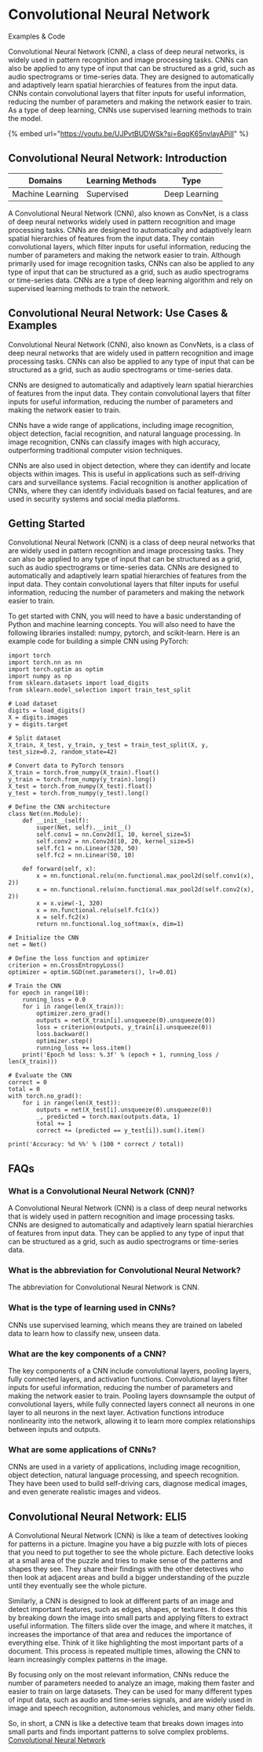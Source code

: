 # Convolutional Neural Network

Examples & Code

Convolutional Neural Network (CNN), a class of deep neural networks, is widely used in pattern recognition and image processing tasks. CNNs can also be applied to any type of input that can be structured as a grid, such as audio spectrograms or time-series data. They are designed to automatically and adaptively learn spatial hierarchies of features from the input data. CNNs contain convolutional layers that filter inputs for useful information, reducing the number of parameters and making the network easier to train. As a type of deep learning, CNNs use supervised learning methods to train the model.

{% embed url="https://youtu.be/UJPvtBUDWSk?si=6qqK65nvlayAPiII" %}

## Convolutional Neural Network: Introduction

| Domains          | Learning Methods | Type          |
| ---------------- | ---------------- | ------------- |
| Machine Learning | Supervised       | Deep Learning |

A Convolutional Neural Network (CNN), also known as ConvNet, is a class of deep neural networks widely used in pattern recognition and image processing tasks. CNNs are designed to automatically and adaptively learn spatial hierarchies of features from the input data. They contain convolutional layers, which filter inputs for useful information, reducing the number of parameters and making the network easier to train. Although primarily used for image recognition tasks, CNNs can also be applied to any type of input that can be structured as a grid, such as audio spectrograms or time-series data. CNNs are a type of deep learning algorithm and rely on supervised learning methods to train the network.

## Convolutional Neural Network: Use Cases & Examples

Convolutional Neural Network (CNN), also known as ConvNets, is a class of deep neural networks that are widely used in pattern recognition and image processing tasks. CNNs can also be applied to any type of input that can be structured as a grid, such as audio spectrograms or time-series data.

CNNs are designed to automatically and adaptively learn spatial hierarchies of features from the input data. They contain convolutional layers that filter inputs for useful information, reducing the number of parameters and making the network easier to train.

CNNs have a wide range of applications, including image recognition, object detection, facial recognition, and natural language processing. In image recognition, CNNs can classify images with high accuracy, outperforming traditional computer vision techniques.

CNNs are also used in object detection, where they can identify and locate objects within images. This is useful in applications such as self-driving cars and surveillance systems. Facial recognition is another application of CNNs, where they can identify individuals based on facial features, and are used in security systems and social media platforms.

## Getting Started

Convolutional Neural Network (CNN) is a class of deep neural networks that are widely used in pattern recognition and image processing tasks. They can also be applied to any type of input that can be structured as a grid, such as audio spectrograms or time-series data. CNNs are designed to automatically and adaptively learn spatial hierarchies of features from the input data. They contain convolutional layers that filter inputs for useful information, reducing the number of parameters and making the network easier to train.

To get started with CNN, you will need to have a basic understanding of Python and machine learning concepts. You will also need to have the following libraries installed: numpy, pytorch, and scikit-learn. Here is an example code for building a simple CNN using PyTorch:

```
import torch
import torch.nn as nn
import torch.optim as optim
import numpy as np
from sklearn.datasets import load_digits
from sklearn.model_selection import train_test_split

# Load dataset
digits = load_digits()
X = digits.images
y = digits.target

# Split dataset
X_train, X_test, y_train, y_test = train_test_split(X, y, test_size=0.2, random_state=42)

# Convert data to PyTorch tensors
X_train = torch.from_numpy(X_train).float()
y_train = torch.from_numpy(y_train).long()
X_test = torch.from_numpy(X_test).float()
y_test = torch.from_numpy(y_test).long()

# Define the CNN architecture
class Net(nn.Module):
    def __init__(self):
        super(Net, self).__init__()
        self.conv1 = nn.Conv2d(1, 10, kernel_size=5)
        self.conv2 = nn.Conv2d(10, 20, kernel_size=5)
        self.fc1 = nn.Linear(320, 50)
        self.fc2 = nn.Linear(50, 10)

    def forward(self, x):
        x = nn.functional.relu(nn.functional.max_pool2d(self.conv1(x), 2))
        x = nn.functional.relu(nn.functional.max_pool2d(self.conv2(x), 2))
        x = x.view(-1, 320)
        x = nn.functional.relu(self.fc1(x))
        x = self.fc2(x)
        return nn.functional.log_softmax(x, dim=1)

# Initialize the CNN
net = Net()

# Define the loss function and optimizer
criterion = nn.CrossEntropyLoss()
optimizer = optim.SGD(net.parameters(), lr=0.01)

# Train the CNN
for epoch in range(10):
    running_loss = 0.0
    for i in range(len(X_train)):
        optimizer.zero_grad()
        outputs = net(X_train[i].unsqueeze(0).unsqueeze(0))
        loss = criterion(outputs, y_train[i].unsqueeze(0))
        loss.backward()
        optimizer.step()
        running_loss += loss.item()
    print('Epoch %d loss: %.3f' % (epoch + 1, running_loss / len(X_train)))

# Evaluate the CNN
correct = 0
total = 0
with torch.no_grad():
    for i in range(len(X_test)):
        outputs = net(X_test[i].unsqueeze(0).unsqueeze(0))
        _, predicted = torch.max(outputs.data, 1)
        total += 1
        correct += (predicted == y_test[i]).sum().item()

print('Accuracy: %d %%' % (100 * correct / total))

```

## FAQs

### What is a Convolutional Neural Network (CNN)?

A Convolutional Neural Network (CNN) is a class of deep neural networks that is widely used in pattern recognition and image processing tasks. CNNs are designed to automatically and adaptively learn spatial hierarchies of features from input data. They can be applied to any type of input that can be structured as a grid, such as audio spectrograms or time-series data.

### What is the abbreviation for Convolutional Neural Network?

The abbreviation for Convolutional Neural Network is CNN.

### What is the type of learning used in CNNs?

CNNs use supervised learning, which means they are trained on labeled data to learn how to classify new, unseen data.

### What are the key components of a CNN?

The key components of a CNN include convolutional layers, pooling layers, fully connected layers, and activation functions. Convolutional layers filter inputs for useful information, reducing the number of parameters and making the network easier to train. Pooling layers downsample the output of convolutional layers, while fully connected layers connect all neurons in one layer to all neurons in the next layer. Activation functions introduce nonlinearity into the network, allowing it to learn more complex relationships between inputs and outputs.

### What are some applications of CNNs?

CNNs are used in a variety of applications, including image recognition, object detection, natural language processing, and speech recognition. They have been used to build self-driving cars, diagnose medical images, and even generate realistic images and videos.

## Convolutional Neural Network: ELI5

A Convolutional Neural Network (CNN) is like a team of detectives looking for patterns in a picture. Imagine you have a big puzzle with lots of pieces that you need to put together to see the whole picture. Each detective looks at a small area of the puzzle and tries to make sense of the patterns and shapes they see. They share their findings with the other detectives who then look at adjacent areas and build a bigger understanding of the puzzle until they eventually see the whole picture.

Similarly, a CNN is designed to look at different parts of an image and detect important features, such as edges, shapes, or textures. It does this by breaking down the image into small parts and applying filters to extract useful information. The filters slide over the image, and where it matches, it increases the importance of that area and reduces the importance of everything else. Think of it like highlighting the most important parts of a document. This process is repeated multiple times, allowing the CNN to learn increasingly complex patterns in the image.

By focusing only on the most relevant information, CNNs reduce the number of parameters needed to analyze an image, making them faster and easier to train on large datasets. They can be used for many different types of input data, such as audio and time-series signals, and are widely used in image and speech recognition, autonomous vehicles, and many other fields.

So, in short, a CNN is like a detective team that breaks down images into small parts and finds important patterns to solve complex problems. [Convolutional Neural Network](https://serp.ai/convolutional-neural-network/)
